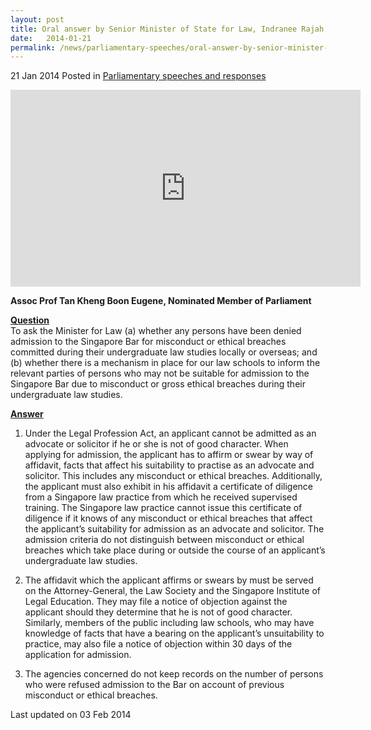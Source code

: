 ```yaml
---
layout: post
title: Oral answer by Senior Minister of State for Law, Indranee Rajah, to Parliamentary Question on admission to the Singapore Bar
date:   2014-01-21
permalink: /news/parliamentary-speeches/oral-answer-by-senior-minister-of-state-for-law--indranee-rajah-
---
```


21 Jan 2014 Posted in [Parliamentary speeches and responses](/news/parliamentary-speeches)

<div class="bp-youtube"><iframe title="video: admission to the singapore bar" width="560" height="315" src="https://www.youtube.com/embed/8hD8ipykU9o" frameborder="0" allow="accelerometer; autoplay; encrypted-media; gyroscope; picture-in-picture" allowfullscreen></iframe></div>

**Assoc Prof Tan Kheng Boon Eugene, Nominated Member of Parliament**


**<u>Question</u>**  
To ask the Minister for Law (a) whether any persons have been denied admission to the Singapore Bar for misconduct or ethical breaches committed during their undergraduate law studies locally or overseas; and (b) whether there is a mechanism in place for our law schools to inform the relevant parties of persons who may not be suitable for admission to the Singapore Bar due to misconduct or gross ethical breaches during their undergraduate law studies.


**<u>Answer</u>**  
1. Under the Legal Profession Act, an applicant cannot be admitted as an advocate or solicitor if he or she is not of good character. When applying for admission, the applicant has to affirm or swear by way of affidavit, facts that affect his suitability to practise as an advocate and solicitor. This includes any misconduct or ethical breaches. Additionally, the applicant must also exhibit in his affidavit a certificate of diligence from a Singapore law practice from which he received supervised training. The Singapore law practice cannot issue this certificate of diligence if it knows of any misconduct or ethical breaches that affect the applicant’s suitability for admission as an advocate and solicitor. The admission criteria do not distinguish between misconduct or ethical breaches which take place during or outside the course of an applicant’s undergraduate law studies.

2. The affidavit which the applicant affirms or swears by must be served on the Attorney-General, the Law Society and the Singapore Institute of Legal Education. They may file a notice of objection against the applicant should they determine that he is not of good character. Similarly, members of the public including law schools, who may have knowledge of facts that have a bearing on the applicant’s unsuitability to practice, may also file a notice of objection within 30 days of the application for admission.

3. The agencies concerned do not keep records on the number of persons who were refused admission to the Bar on account of previous misconduct or ethical breaches.



<p class="right-side-updated">Last updated on 03 Feb 2014</p> 
